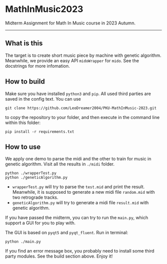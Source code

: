 # MathInMusic2023

Midterm Assignment for Math In Music course in 2023 Autumn.

---

## What is this

The target is to create short music piece by machine with genetic algorithm.
Meanwhile, we provide an easy API `midoWrapper` for `mido`. See the docstrings for more infomation.

## How to build

Make sure you have installed `python3` and `pip`. All used third parties are saved in the config text. You can use

```shell
git clone https://github.com/LeoDreamer2004/PKU-MathInMusic-2023.git
```

to copy the repository to your folder, and then execute in the command line within this folder:

```shell
pip install -r requirements.txt
```

## How to use

We apply one demo to parse the midi and the other to train for music in genetic algorithm. Visit all the results in `./midi` folder.

```shell
python ./wrapperTest.py
python ./geneticAlgorithm.py
```

- `wrapperTest.py` will try to parse the `test.mid` and print the result. Meanwhile, it is supposed to generate a new midi file `random.mid` with two retrograde tracks.
- `geneticAlgorithm.py` will try to generate a midi file `result.mid` with genetic algorithm.

If you have passed the midterm, you can try to run the `main.py`, which support a GUI for you to play with.

The GUI is based on `pyqt5` and `pyqt_fluent`. Run in terminal:

```shell
python ./main.py
```

If you find an error message box, you probably need to install some third party modules. See the build section above. Enjoy it!
